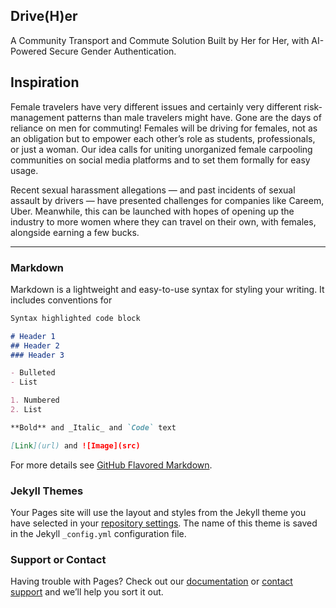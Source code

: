 ## Drive(H)er

A Community Transport and Commute Solution Built by Her for Her, with AI-Powered Secure Gender Authentication.

## Inspiration

Female travelers have very different issues and certainly very different risk-management patterns than male travelers might have. Gone are the days of reliance on men for commuting! Females will be driving for females, not as an obligation but to empower each other’s role as students, professionals, or just a woman. Our idea calls for uniting unorganized female carpooling communities on social media platforms and to set them formally for easy usage.

Recent sexual harassment allegations — and past incidents of sexual assault by drivers — have presented challenges for companies like Careem, Uber. Meanwhile, this can be launched with hopes of opening up the industry to more women where they can travel on their own, with females, alongside earning a few bucks.


-----------------------------------------

### Markdown

Markdown is a lightweight and easy-to-use syntax for styling your writing. It includes conventions for

```markdown
Syntax highlighted code block

# Header 1
## Header 2
### Header 3

- Bulleted
- List

1. Numbered
2. List

**Bold** and _Italic_ and `Code` text

[Link](url) and ![Image](src)
```

For more details see [GitHub Flavored Markdown](https://guides.github.com/features/mastering-markdown/).

### Jekyll Themes

Your Pages site will use the layout and styles from the Jekyll theme you have selected in your [repository settings](https://github.com/EishaMazhar/test-page/settings/pages). The name of this theme is saved in the Jekyll `_config.yml` configuration file.

### Support or Contact

Having trouble with Pages? Check out our [documentation](https://docs.github.com/categories/github-pages-basics/) or [contact support](https://support.github.com/contact) and we’ll help you sort it out.
